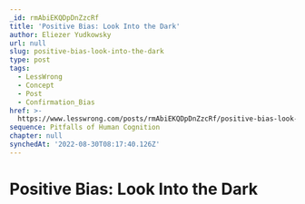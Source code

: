 ```yaml
---
_id: rmAbiEKQDpDnZzcRf
title: 'Positive Bias: Look Into the Dark'
author: Eliezer Yudkowsky
url: null
slug: positive-bias-look-into-the-dark
type: post
tags:
  - LessWrong
  - Concept
  - Post
  - Confirmation_Bias
href: >-
  https://www.lesswrong.com/posts/rmAbiEKQDpDnZzcRf/positive-bias-look-into-the-dark
sequence: Pitfalls of Human Cognition
chapter: null
synchedAt: '2022-08-30T08:17:40.126Z'
---
```

# Positive Bias: Look Into the Dark

